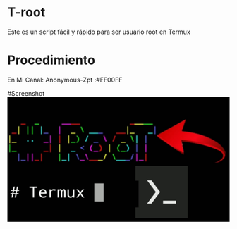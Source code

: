 # T-root
Este es un script fácil y rápido para ser usuario root en Termux 

# Procedimiento
 En Mi Canal: Anonymous-Zpt :#FF00FF

#Screenshot
 ![Imagen-Root.png](https://github.com/Anonymous-Zpt/Archivos/blob/master/Imagen-Root.png) 
